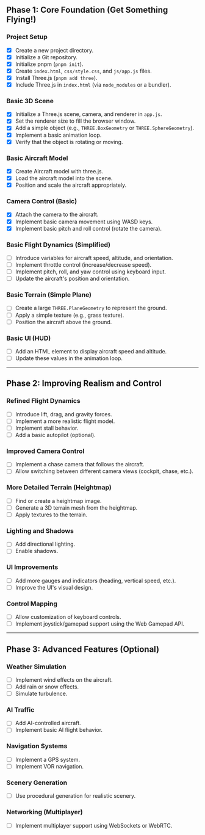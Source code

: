 ## Phase 1: Core Foundation (Get Something Flying!)

### Project Setup
- [x] Create a new project directory.
- [x] Initialize a Git repository.
- [x] Initialize pnpm (`pnpm init`).
- [x] Create `index.html`, `css/style.css`, and `js/app.js` files.
- [x] Install Three.js (`pnpm add three`).
- [x] Include Three.js in `index.html` (via `node_modules` or a bundler).

### Basic 3D Scene
- [x] Initialize a Three.js scene, camera, and renderer in `app.js`.
- [x] Set the renderer size to fill the browser window.
- [x] Add a simple object (e.g., `THREE.BoxGeometry` or `THREE.SphereGeometry`).
- [x] Implement a basic animation loop.
- [x] Verify that the object is rotating or moving.

### Basic Aircraft Model
- [x] Create Aircraft model with three.js.
- [x] Load the aircraft model into the scene.
- [x] Position and scale the aircraft appropriately.

### Camera Control (Basic)
- [x] Attach the camera to the aircraft.
- [x] Implement basic camera movement using WASD keys.
- [x] Implement basic pitch and roll control (rotate the camera).

### Basic Flight Dynamics (Simplified)
- [ ] Introduce variables for aircraft speed, altitude, and orientation.
- [ ] Implement throttle control (increase/decrease speed).
- [ ] Implement pitch, roll, and yaw control using keyboard input.
- [ ] Update the aircraft's position and orientation.

### Basic Terrain (Simple Plane)
- [ ] Create a large `THREE.PlaneGeometry` to represent the ground.
- [ ] Apply a simple texture (e.g., grass texture).
- [ ] Position the aircraft above the ground.

### Basic UI (HUD)
- [ ] Add an HTML element to display aircraft speed and altitude.
- [ ] Update these values in the animation loop.

---

## Phase 2: Improving Realism and Control

### Refined Flight Dynamics
- [ ] Introduce lift, drag, and gravity forces.
- [ ] Implement a more realistic flight model.
- [ ] Implement stall behavior.
- [ ] Add a basic autopilot (optional).

### Improved Camera Control
- [ ] Implement a chase camera that follows the aircraft.
- [ ] Allow switching between different camera views (cockpit, chase, etc.).

### More Detailed Terrain (Heightmap)
- [ ] Find or create a heightmap image.
- [ ] Generate a 3D terrain mesh from the heightmap.
- [ ] Apply textures to the terrain.

### Lighting and Shadows
- [ ] Add directional lighting.
- [ ] Enable shadows.

### UI Improvements
- [ ] Add more gauges and indicators (heading, vertical speed, etc.).
- [ ] Improve the UI's visual design.

### Control Mapping
- [ ] Allow customization of keyboard controls.
- [ ] Implement joystick/gamepad support using the Web Gamepad API.

---

## Phase 3: Advanced Features (Optional)

### Weather Simulation
- [ ] Implement wind effects on the aircraft.
- [ ] Add rain or snow effects.
- [ ] Simulate turbulence.

### AI Traffic
- [ ] Add AI-controlled aircraft.
- [ ] Implement basic AI flight behavior.

### Navigation Systems
- [ ] Implement a GPS system.
- [ ] Implement VOR navigation.

### Scenery Generation
- [ ] Use procedural generation for realistic scenery.

### Networking (Multiplayer)
- [ ] Implement multiplayer support using WebSockets or WebRTC.
